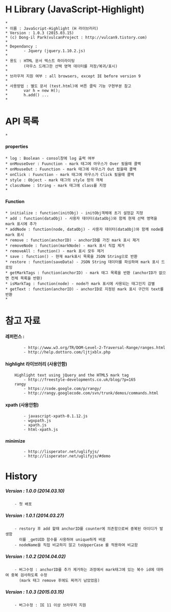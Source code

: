 # H Library (JavaScript-Highlight)


	* 
	* 이름 : JavaScript-Highlight (H 라이브러리)
	* Version : 1.0.3 (2015.03.15)
	* (c) Dong-il Park(vulcanProject : http://vulcan9.tistory.com)
	* 
	* Dependancy : 
	* 		- Jquery (jquery.1.10.2.js)
	* 
	* 용도 : HTML 문서 텍스트 하이라이팅 
	* 		(마우스 드래그한 선택 영역 데이터를 저장/복귀/표시)
	* 
	* 브라우져 지원 여부 : all browsers, except IE before version 9
	* 
	* 사용방법 : 별도 문서 (test.html)에 버튼 클릭 기능 구현부분 참고
	* 		var h = new H();
	* 		h.add() ...
	* 
# API 목록
	* 
#### properties
	* log : Boolean - consol창에 log 출력 여부
	* onMouseOver : Fuunction - mark 태그에 마우스가 Over 됬을때 콜백
	* onMouseOut : Fuunction - mark 태그에 마우스가 Out 됬을때 콜백
	* onClick : Fuunction - mark 태그에 마우스가 Click 됬을때 콜백
	* style : Object - mark 태그의 style 정의 객체
	* className : String - mark 태그에 class를 지정
	* 
#### Function
	* initialize : function(initObj) - initObj객체에 초기 설정값 지정
	* add : function(dataObj) - 사용자 데이터(dataObj)와 함께 현재 선택 영역을 mark 표시에 추가
	* addNode : function(node, dataObj) - 사용자 데이터(dataObj)와 함께 node를 mark 표시
	* remove : function(anchorID) - anchorID를 가진 mark 표시 제거
	* removeNode : function(markNode) - mark 표시 직접 제거
	* removeAll : function() - mark 표시 모두 제거
	* save : function() - 현재 mark표시 목록을 JSON String으로 반환
	* restore : function(saveData) - JSON String 데이터를 파싱하여 mark 표시 드로잉
	* getMarkTags : function(anchorID) - mark 태그 목록을 반환 (anchorID가 없으면 전체 목록을 반환)
	* isMarkTag : function(node) - node가 mark 표시에 사용되는 태그인지 감별
	* getText : function(anchorID) - anchorID로 지정된 mark 표시 구간의 text를 반환
	* 

# 참고 자료

#### 레퍼런스 : 
			- http://www.w3.org/TR/DOM-Level-2-Traversal-Range/ranges.html
			- http://help.dottoro.com/ljtjxblx.php
		
#### highlight 라이브러리 (사용안함)
		Highlight text using jQuery and the HTML5 mark tag
			- http://freestyle-developments.co.uk/blog/?p=165
		rangy
			- https://code.google.com/p/rangy/	
			- http://rangy.googlecode.com/svn/trunk/demos/commands.html
		
#### xpath (사용안함)
			- javascript-xpath-0.1.12.js
			- wgxpath.js
			- xpath.js
			- html-xpath.js
		
#### minimize
			- http://lisperator.net/uglifyjs/
			- http://lisperator.net/uglifyjs/#demo
		
# History
	
##### Version : 1.0.0 (2014.03.10)
		- 첫 배포
##### Version : 1.0.1 (2014.03.27)
		- restory 후 add 할때 anchorID를 counter에 의존함으로써 중복된 아이디가 발생함
		  이를 _getUID 함수를 사용하여 unique하게 바꿈
		- nodeName을 직접 비교하지 않고 toUpperCase 를 적용하여 비교함
	
##### Version : 1.0.2 (2014.04.02)
		- 버그수정 : anchorID를 추가 제거하는 과정에서 mark태그에 있는 복수 id에 대하여 중복 검사하도록 수정
		  (mark 태그 remove 후에도 찌꺼기 남았었음)
		  
##### Version : 1.0.3 (2015.03.15)
		- 버그수정 : IE 11 이상 브라우저 지원
	
